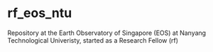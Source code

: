 # rf_eos_ntu
Repository at the Earth Observatory of Singapore (EOS) at Nanyang Technological Univeristy, started as a Research Fellow (rf)
